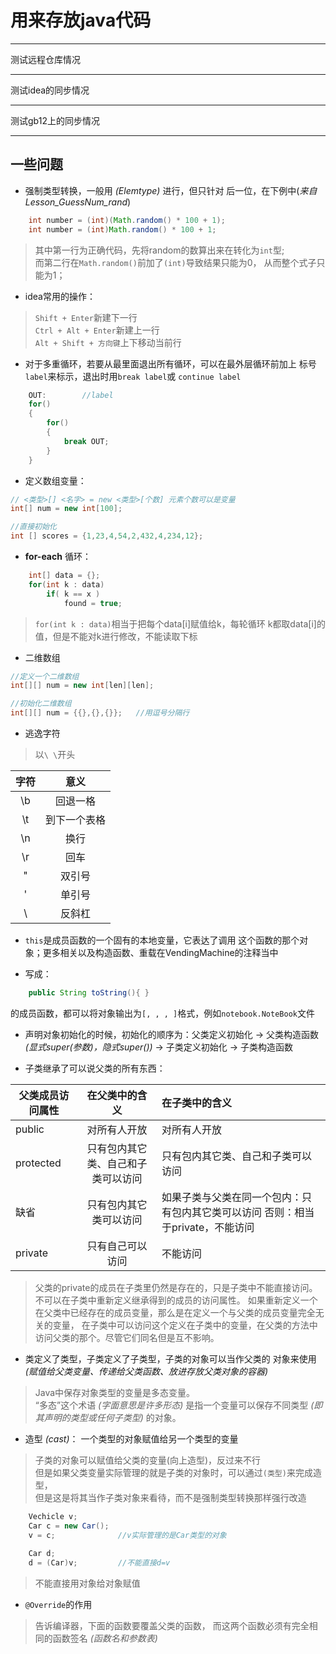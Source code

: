# 用来存放java代码

--------------------

测试远程仓库情况

--------------------

测试idea的同步情况

--------------------

测试gb12上的同步情况

---------------------
## 一些问题

* 强制类型转换，一般用 *(Elemtype)* 进行，但只针对
后一位，在下例中(*来自Lesson_GuessNum_rand*)
```java
    int number = (int)(Math.random() * 100 + 1);
    int number = (int)Math.random() * 100 + 1;
```
> 其中第一行为正确代码，先将random的数算出来在转化为`int`型;   
> 而第二行在`Math.random()`前加了`(int)`导致结果只能为0，
    从而整个式子只能为1；

* idea常用的操作：
> `Shift + Enter`新建下一行  
> `Ctrl + Alt + Enter`新建上一行  
> `Alt + Shift + 方向键`上下移动当前行  

* 对于多重循环，若要从最里面退出所有循环，可以在最外层循环前加上
标号`label`来标示，退出时用`break label`或 `continue label`
```java
    OUT:        //label
    for()
    {
        for()
        {
            break OUT;
        }
    }
```

* 定义数组变量：
```java
// <类型>[] <名字> = new <类型>[个数] 元素个数可以是变量
int[] num = new int[100];

//直接初始化
int [] scores = {1,23,4,54,2,432,4,234,12};
```
* **for-each**  循环：
```java
    int[] data = {};
    for(int k : data)
        if( k == x )
            found = true;
```
> `for(int k : data)`相当于把每个data[i]赋值给k，每轮循环
k都取data[i]的值，但是不能对k进行修改，不能读取下标

* 二维数组
```java
//定义一个二维数组
int[][] num = new int[len][len];

//初始化二维数组
int[][] num = {{},{},{}};   //用逗号分隔行
```

* 逃逸字符
> 以`\ \`开头  

|     字符      |     意义      |
|:-----------:|:-----------:|
|     \b      |    回退一格     |  
|     \t      |   到下一个表格    |    
|     \n      |     换行      |  
|     \r      |     回车      |  
|     \"      |     双引号     |  
|     \'      |     单引号     |  
|     \\      |     反斜杠     |

* `this`是成员函数的一个固有的本地变量，它表达了调用
这个函数的那个对象；更多相关以及构造函数、重载在VendingMachine的注释当中

* 写成：
```java
    public String toString(){ }
```
的成员函数，都可以将对象输出为`[, , , ]`格式，例如`notebook.NoteBook`文件

* 声明对象初始化的时候，初始化的顺序为：父类定义初始化 ->  父类构造函数 *(显式super(参数)，隐式super())* ->
 子类定义初始化 -> 子类构造函数

* 子类继承了可以说父类的所有东西：

| 父类成员访问属性  |      在父类中的含义      | 在子类中的含义                                      |
|-----------|:-----------------:|:---------------------------------------------|
| public    |      对所有人开放       | 对所有人开放                                       |
| protected | 只有包内其它类、自己和子类可以访问 | 只有包内其它类、自己和子类可以访问                            |
| 缺省        |    只有包内其它类可以访问    | 如果子类与父类在同一个包内：只有包内其它类可以访问 否则：相当于private，不能访问 |
| private   |     只有自己可以访问      | 不能访问                                         |
> 父类的private的成员在子类里仍然是存在的，只是子类中不能直接访问。
不可以在子类中重新定义继承得到的成员的访问属性。
> 如果重新定义一个在父类中已经存在的成员变量，那么是在定义一个与父类的成员变量完全无关的变量，
> 在子类中可以访问这个定义在子类中的变量，在父类的方法中访问父类的那个。尽管它们同名但是互不影响。

* 类定义了类型，子类定义了子类型，子类的对象可以当作父类的
对象来使用 *(赋值给父类变量、传递给父类函数、放进存放父类对象的容器)*
> Java中保存对象类型的变量是多态变量。  
> “多态”这个术语 *(字面意思是许多形态)* 是指一个变量可以保存不同类型 *(即其声明的类型或任何子类型)* 的对象。

* 造型 *(cast)*： 一个类型的对象赋值给另一个类型的变量
> 子类的对象可以赋值给父类的变量(向上造型)，反过来不行    
> 但是如果父类变量实际管理的就是子类的对象时，可以通过`(类型)`来完成造型，  
> 但是这是将其当作子类对象来看待，而不是强制类型转换那样强行改造
```java
    Vechicle v;
    Car c = new Car();
    v = c;              //v实际管理的是Car类型的对象
    
    Car d;
    d = (Car)v;         //不能直接d=v
```  
> 不能直接用对象给对象赋值  

* `@Override`的作用
> 告诉编译器，下面的函数要覆盖父类的函数，
> 而这两个函数必须有完全相同的函数签名 *(函数名和参数表)*